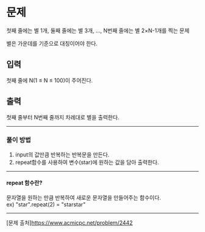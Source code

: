 # 문제

첫째 줄에는 별 1개, 둘째 줄에는 별 3개, ..., N번째 줄에는 별 2×N-1개를 찍는 문제  

별은 가운데를 기준으로 대칭이어야 한다.

## 입력

첫째 줄에 N(1 ≤ N ≤ 100)이 주어진다.

## 출력

첫째 줄부터 N번째 줄까지 차례대로 별을 출력한다.

---

### 풀이 방법

1. input의 값만큼 반복하는 반복문을 만든다.
2. repeat함수를 사용하여 변수(star)에 원하는 값을 담아 출력한다.

---

#### repeat 함수란?
문자열을 원하는 만큼 반복하여 새로운 문자열을 만들어주는 함수이다.  
ex) "star".repeat(2) = "starstar"

---

[문제 출처]https://www.acmicpc.net/problem/2442